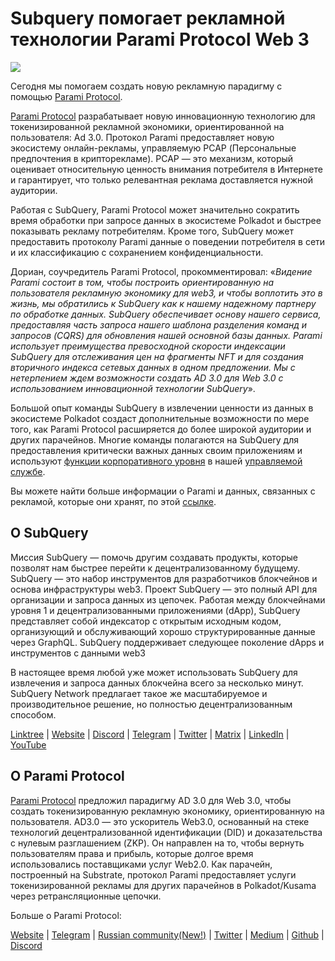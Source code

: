# Subquery помогает рекламной технологии Parami Protocol Web 3

![](https://miro.medium.com/max/1400/0*KecAkD8Wy23HEm3b)

Сегодня мы помогаем создать новую рекламную парадигму с помощью [Parami Protocol](https://parami.io/).

[Parami Protocol](https://parami.io/) разрабатывает новую инновационную технологию для токенизированной рекламной экономики, ориентированной на пользователя: Ad 3.0. Протокол Parami предоставляет новую экосистему онлайн-рекламы, управляемую PCAP (Персональные предпочтения в крипторекламе). PCAP — это механизм, который оценивает относительную ценность внимания потребителя в Интернете и гарантирует, что только релевантная реклама доставляется нужной аудитории.

Работая с SubQuery, Parami Protocol может значительно сократить время обработки при запросе данных в экосистеме Polkadot и быстрее показывать рекламу потребителям. Кроме того, SubQuery может предоставить протоколу Parami данные о поведении потребителя в сети и их классификацию с сохранением конфиденциальности.

Дориан, соучредитель Parami Protocol, прокомментировал: «_Видение Parami состоит в том, чтобы построить ориентированную на пользователя рекламную экономику для web3, и чтобы воплотить это в жизнь, мы обратились к SubQuery как к нашему надежному партнеру по обработке данных. SubQuery обеспечивает основу нашего сервиса, предоставляя часть запроса нашего шаблона разделения команд и запросов (CQRS) для обновления нашей основной базы данных. Parami использует преимущества превосходной скорости индексации SubQuery для отслеживания цен на фрагменты NFT и для создания вторичного индекса сетевых данных в одном предложении. Мы с нетерпением ждем возможности создать AD 3.0 для Web 3.0 с использованием инновационной технологии SubQuery_».

Большой опыт команды SubQuery в извлечении ценности из данных в экосистеме Polkadot создаст дополнительные возможности по мере того, как Parami Protocol расширяется до более широкой аудитории и других парачейнов. Многие команды полагаются на SubQuery для предоставления критически важных данных своим приложениям и используют [функции корпоративного уровня](https://blog.subquery.network/blogs/20211228-enterprise-hosted.html) в нашей [управляемой службе](https://project.subquery.network/).

Вы можете найти больше информации о Parami и данных, связанных с рекламой, которые они хранят, по этой [ссылке](https://github.com/parami-protocol/parami-scanner).

## О SubQuery

Миссия SubQuery — помочь другим создавать продукты, которые позволят нам быстрее перейти к децентрализованному будущему. SubQuery — это набор инструментов для разработчиков блокчейнов и основа инфраструктуры web3. Проект SubQuery — это полный API для организации и запроса данных из цепочек. Работая между блокчейнами уровня 1 и децентрализованными приложениями (dApp), SubQuery представляет собой индексатор с открытым исходным кодом, организующий и обслуживающий хорошо структурированные данные через GraphQL. SubQuery поддерживает следующее поколение dApps и инструментов с данными web3

В настоящее время любой уже может использовать SubQuery для извлечения и запроса данных блокчейна всего за несколько минут. SubQuery Network предлагает такое же масштабируемое и производительное решение, но полностью децентрализованным способом.

[Linktree](https://linktr.ee/subquerynetwork) | [Website](https://subquery.network/) | [Discord](https://discord.com/invite/78zg8aBSMG) | [Telegram](https://t.me/subquerynetwork) | [Twitter](https://twitter.com/subquerynetwork) | [Matrix](https://matrix.to/#/#subquery:matrix.org) | [LinkedIn](https://www.linkedin.com/company/subquery) | [YouTube](https://www.youtube.com/channel/UCi1a6NUUjegcLHDFLr7CqLw)

## О Parami Protocol

[Parami Protocol](https://parami.io/) предложил парадигму AD 3.0 для Web 3.0, чтобы создать токенизированную рекламную экономику, ориентированную на пользователя. AD3.0 — это ускоритель Web3.0, основанный на стеке технологий децентрализованной идентификации (DID) и доказательства с нулевым разглашением (ZKP). Он направлен на то, чтобы вернуть пользователям права и прибыль, которые долгое время использовались поставщиками услуг Web2.0. Как парачейн, построенный на Substrate, протокол Parami предоставляет услуги токенизированной рекламы для других парачейнов в Polkadot/Kusama через ретрансляционные цепочки.

Больше о Parami Protocol:

[Website](https://parami.io/) | [Telegram]() | [Russian community(New!)](https://t.me/ParamiProtocolRU) | [Twitter](https://twitter.com/paramiprotocol) | [Medium](https://paramiprotocol.medium.com/) | [Github](https://github.com/parami-protocol) | [Discord](https://discord.gg/bxFuekgvYJ)
